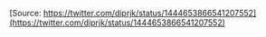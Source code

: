 [Source: https://twitter.com/diprjk/status/1444653866541207552](https://twitter.com/diprjk/status/1444653866541207552)
